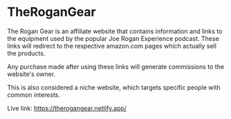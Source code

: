 # TheRoganGear
The Rogan Gear is an affiliate website that contains information and links to the equipment used by the popular Joe Rogan Experience podcast. These links will redirect to the respective amazon.com pages which actually sell the products.  

Any purchase made after using these links will generate commissions to the website's owner.  

This is also considered a niche website, which targets specific people with common interests.  

Live link:
https://therogangear.netlify.app/
